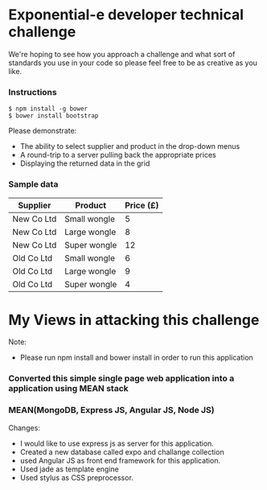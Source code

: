 # Exponential-e developer technical challenge

We're hoping to see how you approach a challenge and what sort of standards you use in your code so please feel free to be as creative as you like.

### Instructions

```
$ npm install -g bower
$ bower install bootstrap
```

Please demonstrate:
* The ability to select supplier and product in the drop-down menus
* A round-trip to a server pulling back the appropriate prices
* Displaying the returned data in the grid

### Sample data

| Supplier    | Product      | Price (£) |
| ------------|--------------|-----------|
| New Co Ltd  | Small wongle | 5         |
| New Co Ltd  | Large wongle | 8         |
| New Co Ltd  | Super wongle | 12        |
| Old Co Ltd  | Small wongle | 6         |
| Old Co Ltd  | Large wongle | 9         |
| Old Co Ltd  | Super wongle | 4         |

# My Views in attacking this challenge

Note:
 * Please run npm install and bower install in order to run this application

### Converted this simple single page web application into a application using MEAN stack
### MEAN(MongoDB, Express JS, Angular JS, Node JS)

Changes:
* I would like to use express js as server for this application.
* Created a new database called expo and challange collection
* used Angular JS as front end framework for this application.
* Used jade as template engine
* Used stylus as CSS preprocessor.
